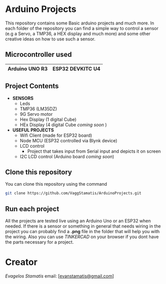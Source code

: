 
# Arduino Projects 
This repository contains some Basic arduino projects and much more.
In each folder of the repository you can find a simple way to control 
a sensor (e.g a Servo, a TMP36, a HEX display and much more) and some
other creative ideas on how to use such a sensor.

## Microcontroller used
| Arduino UNO R3 | ESP32 DEVKITC U4 |
| -------------- | ---------------- |

## Project Contents
- **SENSORS**
    - Leds
    - TMP36 (LM35DZ)
    - 9G Servo motor 
    - Hex Display (1 digital Cube)
    - HEx Display (4 digital Cube _coming soon_ )
- **USEFUL PROJECTS**
    - Wifi Client (made for ESP32 board)
    - Node MCU (ESP32 controlled via Blynk device)
    - LCD control 
        - Project that takes input from Serial input and depicts it on screen
    - I2C LCD control (Arduino board _coming soon_)


## Clone this repository
You can clone this repository using the command 
```sh 
git clone https://github.com/VaggStamatis/ArduinoProjects.git
```

## Run each project
All the projects are tested live using an Arduino Uno or an ESP32 when needed. 
If there is a sensor or something in general that needs wiring in the project 
you can probably find a **.png** file in the folder that will help you with the wiring. 
Also you can use _TINKERCAD_ on your browser if you dont have the parts necessary for a project.
 
# Creator 
*Evagelos Stamatis* email: [evanstamatis@gmail.com]

